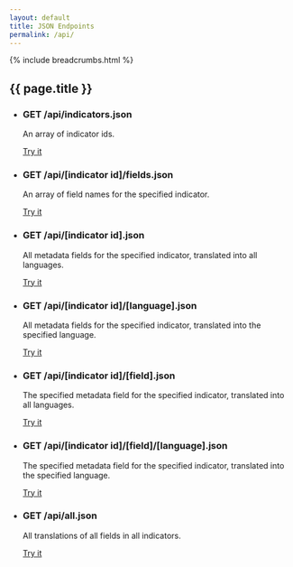 ```yaml
---
layout: default
title: JSON Endpoints
permalink: /api/
---
```

{% include breadcrumbs.html %}

<h2>{{ page.title }}</h2>

* ### GET /api/indicators.json

    An array of indicator ids.

    <a class="call-to-action" href="indicators.json">Try it</a>

* ### GET /api/[indicator id]/fields.json

    An array of field names for the specified indicator.

    <a class="call-to-action" href="1-2-1/fields.json">Try it</a>

* ### GET /api/[indicator id].json

    All metadata fields for the specified indicator, translated into all languages.

    <a class="call-to-action" href="1-2-1.json">Try it</a>

* ### GET /api/[indicator id]/[language].json

    All metadata fields for the specified indicator, translated into the specified language.

    <a class="call-to-action" href="1-2-1/en.json">Try it</a>

* ### GET /api/[indicator id]/[field].json

    The specified metadata field for the specified indicator, translated into all languages.

    <a class="call-to-action" href="1-2-1/COLL_METHOD.json">Try it</a>

* ### GET /api/[indicator id]/[field]/[language].json

    The specified metadata field for the specified indicator, translated into the specified language.

    <a class="call-to-action" href="1-2-1/COLL_METHOD/en.json">Try it</a>

* ### GET /api/all.json

    All translations of all fields in all indicators.

    <a class="call-to-action" href="all.json">Try it</a>
